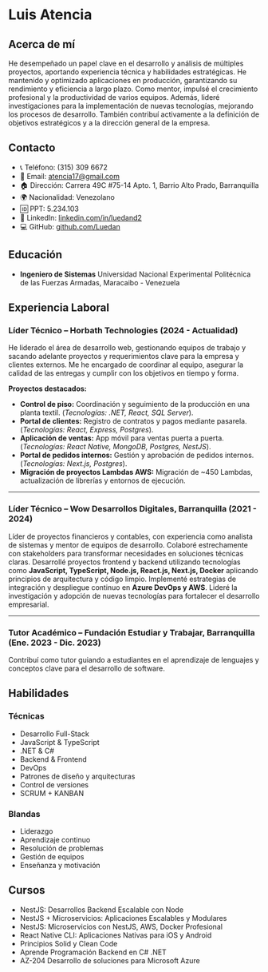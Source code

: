 # Luis Atencia

## Acerca de mí

He desempeñado un papel clave en el desarrollo y análisis de múltiples proyectos, aportando experiencia técnica y habilidades estratégicas.
He mantenido y optimizado aplicaciones en producción, garantizando su rendimiento y eficiencia a largo plazo.
Como mentor, impulsé el crecimiento profesional y la productividad de varios equipos.
Además, lideré investigaciones para la implementación de nuevas tecnologías, mejorando los procesos de desarrollo.
También contribuí activamente a la definición de objetivos estratégicos y a la dirección general de la empresa.

## Contacto

- 📞 Teléfono: (315) 309 6672
- 📧 Email: atencia17@gmail.com
- 🏠 Dirección: Carrera 49C #75-14 Apto. 1, Barrio Alto Prado, Barranquilla
- 🌍 Nacionalidad: Venezolano
- 🆔 PPT: 5.234.103
- 🔗 LinkedIn: [linkedin.com/in/luedand2](https://www.linkedin.com/in/luedand2/)
- 💻 GitHub: [github.com/Luedan](https://github.com/Luedan)

## Educación

- **Ingeniero de Sistemas**
  Universidad Nacional Experimental Politécnica de las Fuerzas Armadas, Maracaibo - Venezuela

## Experiencia Laboral

### Líder Técnico – Horbath Technologies (2024 - Actualidad)

He liderado el área de desarrollo web, gestionando equipos de trabajo y sacando adelante proyectos y requerimientos clave para la empresa y clientes externos.
Me he encargado de coordinar al equipo, asegurar la calidad de las entregas y cumplir con los objetivos en tiempo y forma.

**Proyectos destacados:**

- **Control de piso:** Coordinación y seguimiento de la producción en una planta textil. (_Tecnologías: .NET, React, SQL Server_).
- **Portal de clientes:** Registro de contratos y pagos mediante pasarela. (_Tecnologías: React, Express, Postgres_).
- **Aplicación de ventas:** App móvil para ventas puerta a puerta. (_Tecnologías: React Native, MongoDB, Postgres, NestJS_).
- **Portal de pedidos internos:** Gestión y aprobación de pedidos internos. (_Tecnologías: Next.js, Postgres_).
- **Migración de proyectos Lambdas AWS:** Migración de ~450 Lambdas, actualización de librerías y entornos de ejecución.

---

### Líder Técnico – Wow Desarrollos Digitales, Barranquilla (2021 - 2024)

Líder de proyectos financieros y contables, con experiencia como analista de sistemas y mentor de equipos de desarrollo.
Colaboré estrechamente con stakeholders para transformar necesidades en soluciones técnicas claras.
Desarrollé proyectos frontend y backend utilizando tecnologías como **JavaScript, TypeScript, Node.js, React.js, Next.js, Docker** aplicando principios de arquitectura y código limpio.
Implementé estrategias de integración y despliegue continuo en **Azure DevOps y AWS**.
Lideré la investigación y adopción de nuevas tecnologías para fortalecer el desarrollo empresarial.

---

### Tutor Académico – Fundación Estudiar y Trabajar, Barranquilla (Ene. 2023 - Dic. 2023)

Contribuí como tutor guiando a estudiantes en el aprendizaje de lenguajes y conceptos clave para el desarrollo de software.

## Habilidades

### Técnicas

- Desarrollo Full-Stack
- JavaScript & TypeScript
- .NET & C#
- Backend & Frontend
- DevOps
- Patrones de diseño y arquitecturas
- Control de versiones
- SCRUM + KANBAN

### Blandas

- Liderazgo
- Aprendizaje continuo
- Resolución de problemas
- Gestión de equipos
- Enseñanza y motivación

## Cursos

- NestJS: Desarrollos Backend Escalable con Node
- NestJS + Microservicios: Aplicaciones Escalables y Modulares
- NestJS: Microservicios con NestJS, AWS, Docker Profesional
- React Native CLI: Aplicaciones Nativas para iOS y Android
- Principios Solid y Clean Code
- Aprende Programación Backend en C# .NET
- AZ-204 Desarrollo de soluciones para Microsoft Azure
